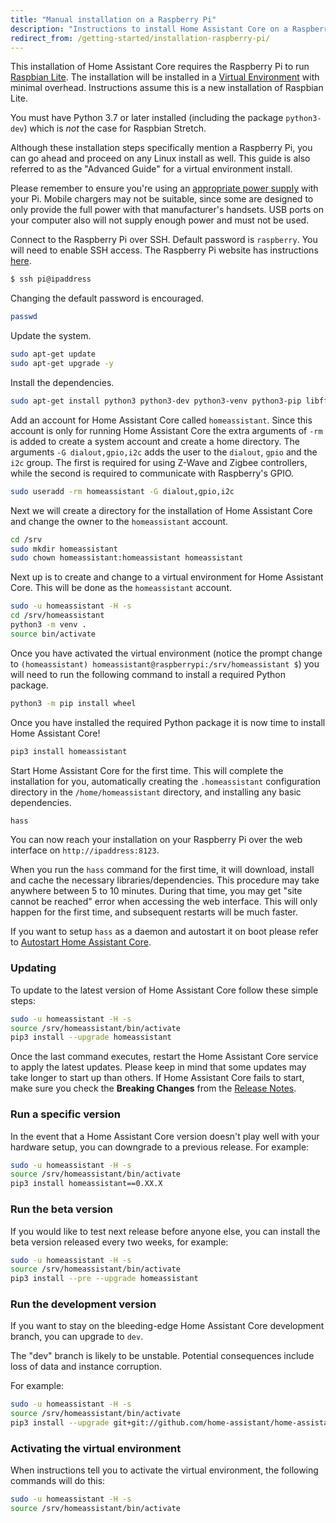 ```yaml
---
title: "Manual installation on a Raspberry Pi"
description: "Instructions to install Home Assistant Core on a Raspberry Pi running Raspbian Lite."
redirect_from: /getting-started/installation-raspberry-pi/
---
```


This installation of Home Assistant Core requires the Raspberry Pi to run [Raspbian Lite](https://www.raspberrypi.org/downloads/raspbian/). The installation will be installed in a [Virtual Environment](/docs/installation/virtualenv) with minimal overhead. Instructions assume this is a new installation of Raspbian Lite.

You must have Python 3.7 or later installed (including the package `python3-dev`) which is *not* the case for Raspbian Stretch.

<div class='note'>
Although these installation steps specifically mention a Raspberry Pi, you can go ahead and proceed on any Linux install as well. This guide is also referred to as the "Advanced Guide" for a virtual environment install.
</div>

<div class='note warning'>

Please remember to ensure you're using an [appropriate power supply](https://www.raspberrypi.org/documentation/faqs/#pi-power) with your Pi. Mobile chargers may not be suitable, since some are designed to only provide the full power with that manufacturer's handsets. USB ports on your computer also will not supply enough power and must not be used.

</div>

Connect to the Raspberry Pi over SSH. Default password is `raspberry`.
You will need to enable SSH access. The Raspberry Pi website has instructions [here](https://www.raspberrypi.org/documentation/remote-access/ssh/).

```bash
$ ssh pi@ipaddress
```

Changing the default password is encouraged.

```bash
passwd
```

Update the system.

```bash
sudo apt-get update
sudo apt-get upgrade -y
```

Install the dependencies.

```bash
sudo apt-get install python3 python3-dev python3-venv python3-pip libffi-dev libssl-dev
```

Add an account for Home Assistant Core called `homeassistant`.
Since this account is only for running Home Assistant Core the extra arguments of `-rm` is added to create a system account and create a home directory. The arguments `-G dialout,gpio,i2c` adds the user to the `dialout`, `gpio` and the `i2c` group. The first is required for using Z-Wave and Zigbee controllers, while the second is required to communicate with Raspberry's GPIO.

```bash
sudo useradd -rm homeassistant -G dialout,gpio,i2c
```

Next we will create a directory for the installation of Home Assistant Core and change the owner to the `homeassistant` account.

```bash
cd /srv
sudo mkdir homeassistant
sudo chown homeassistant:homeassistant homeassistant
```

Next up is to create and change to a virtual environment for Home Assistant Core. This will be done as the `homeassistant` account.

```bash
sudo -u homeassistant -H -s
cd /srv/homeassistant
python3 -m venv .
source bin/activate
```
Once you have activated the virtual environment (notice the prompt change to `(homeassistant) homeassistant@raspberrypi:/srv/homeassistant $`) you will need to run the following command to install a required Python package.

```bash
python3 -m pip install wheel
```

Once you have installed the required Python package it is now time to install Home Assistant Core!

```bash
pip3 install homeassistant
```

Start Home Assistant Core for the first time. This will complete the installation for you, automatically creating the `.homeassistant` configuration directory in the `/home/homeassistant` directory, and installing any basic dependencies.

```bash
hass
```
You can now reach your installation on your Raspberry Pi over the web interface on `http://ipaddress:8123`.

<div class='note'>

When you run the `hass` command for the first time, it will download, install and cache the necessary libraries/dependencies. This procedure may take anywhere between 5 to 10 minutes. During that time, you may get "site cannot be reached" error when accessing the web interface. This will only happen for the first time, and subsequent restarts will be much faster.

</div>

If you want to setup `hass` as a daemon and autostart it on boot please refer to [Autostart Home Assistant Core](/docs/autostart/).

### Updating

To update to the latest version of Home Assistant Core follow these simple steps:

```bash
sudo -u homeassistant -H -s
source /srv/homeassistant/bin/activate
pip3 install --upgrade homeassistant
```

Once the last command executes, restart the Home Assistant Core service to apply the latest updates. Please keep in mind that some updates may take longer to start up than others. If Home Assistant Core fails to start, make sure you check the **Breaking Changes** from the [Release Notes](https://github.com/home-assistant/home-assistant/releases).

### Run a specific version

In the event that a Home Assistant Core version doesn't play well with your hardware setup, you can downgrade to a previous release. For example:

```bash
sudo -u homeassistant -H -s
source /srv/homeassistant/bin/activate
pip3 install homeassistant==0.XX.X
```

### Run the beta version

If you would like to test next release before anyone else, you can install the beta version released every two weeks, for example:

```bash
sudo -u homeassistant -H -s
source /srv/homeassistant/bin/activate
pip3 install --pre --upgrade homeassistant
```

### Run the development version

If you want to stay on the bleeding-edge Home Assistant Core development branch, you can upgrade to `dev`.

<div class='note warning'>
  The "dev" branch is likely to be unstable. Potential consequences include loss of data and instance corruption.
</div>

For example:

```bash
sudo -u homeassistant -H -s
source /srv/homeassistant/bin/activate
pip3 install --upgrade git+git://github.com/home-assistant/home-assistant.git@dev
```

### Activating the virtual environment

When instructions tell you to activate the virtual environment, the following commands will do this:

```bash
sudo -u homeassistant -H -s
source /srv/homeassistant/bin/activate
```
